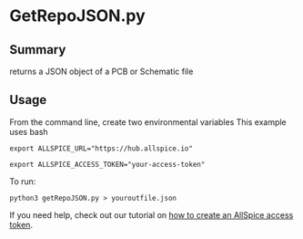# GetRepoJSON.py

## Summary
returns a JSON object of a PCB or Schematic file

## Usage
From the command line, create two environmental variables
This example uses bash

```
export ALLSPICE_URL="https://hub.allspice.io"

export ALLSPICE_ACCESS_TOKEN="your-access-token"

```

To run:
```
python3 getRepoJSON.py > youroutfile.json

```

If you need help, check out our tutorial on [how to create an AllSpice access token](https://allspice.document360.io/docs/how-to-create-an-allspice-authentication-application-access-token).
